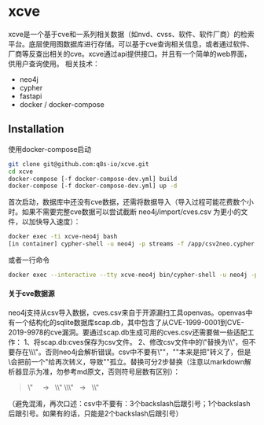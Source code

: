 # xcve

xcve是一个基于cve和一系列相关数据（如nvd、cvss、软件、软件厂商）的检索平台。底层使用图数据库进行存储。可以基于cve查询相关信息，或者通过软件、厂商等反查出相关的cve。xcve通过api提供接口。并且有一个简单的web界面，供用户查询使用。
相关技术：

* neo4j
* cypher
* fastapi
* docker / docker-compose

## Installation

使用docker-compose启动
```bash
git clone git@github.com:q8s-io/xcve.git
cd xcve
docker-compose [-f docker-compose-dev.yml] build
docker-compose [-f docker-compose-dev.yml] up -d
```

首次启动，数据库中还没有cve数据，还需将数据导入（导入过程可能花费数个小时。如果不需要完整cve数据可以尝试截断 neo4j/import/cves.csv 为更小的文件，以加快导入速度）：
```bash
docker exec -ti xcve-neo4j bash
[in container] cypher-shell -u neo4j -p streams -f /app/csv2neo.cypher
```

或者一行命令
```bash
docker exec --interactive --tty xcve-neo4j bin/cypher-shell -u neo4j -p streams -f /app/csv2neo.cypher
```
#### 关于cve数据源
neo4j支持从csv导入数据，cves.csv来自于开源漏扫工具openvas。openvas中有一个结构化的sqlite数据库scap.db，其中包含了从CVE-1999-0001到CVE-2019-9978的cve漏洞。要通过scap.db生成可用的cves.csv还需要做一些适配工作：
1、将scap.db:cves保存为csv文件。
2、修改csv文件中的\\"替换为\\\\"，但不要存在\\\\\\"。否则neo4j会解析错误。csv中不要有\\""，""本来是把"转义了，但是\会把前一个"给再次转义，导致""孤立。替换可分2步替换（注意以markdown解析器显示为准，勿参考md原文，否则符号层数有区别）：
>\\"     ->   \\\\"
>\\\\\\"   ->   \\\\"

（避免混淆，再次口述：csv中不要有：3个backslash后跟引号；1个backslash后跟引号。如果有的话，只能是2个backslash后跟引号）